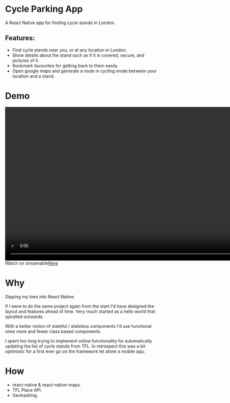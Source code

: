 # Cycle Parking App

A React Native app for finding cycle stands in London.

## Features:
- Find cycle stands near you, or at any location in London.
- Show details about the stand such as if it is covered, secure, and pictures of it.
- Bookmark favourites for getting back to them easily.
- Open google maps and generate a route in cycling mode between your location and a stand.

# Demo
<div style="display:flex">
  <div style="display:flex; flex: 1">
    <img src="./emulator-screenshot.png" height=500 />
  </div>
  <div style="display:flex; flex: 1; flex-direction: column">
  <div style="display:flex">
    <video height=500 controls>
    <source src="./emulator-demo.mp4">
    Readme cannot display video. Find it <a href="./emulator-demo.mp4">Here</a>
  </video><br>
  </div>
  <div style="display:flex">
    Watch on streamable <a href="https://streamable.com/srgli1">Here</a>
  </div>
  </div>
</div>

# Why
Dipping my toes into React Native. 

If I were to do the same project again from the start I'd have designed the layout and features ahead of time. Very much started as a hello world that spiralled outwards. 

With a better notion of stateful / stateless components I'd use functional ones more and fewer class based components.

I spent too long trying to implement online functionality for automatically updating the list of cycle stands from TFL. In retrospect this was a bit optimistic for a first ever go on the framework let alone a mobile app.

# How
- react-native & react-native-maps.
- TFL Place API.
- Geohashing.